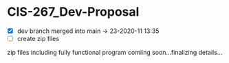 # CIS-267_Dev-Proposal

- [x] dev branch merged into main -> 23-2020-11 13:35
- [ ] create zip files

zip files including fully functional program comiing soon...finalizing details...
